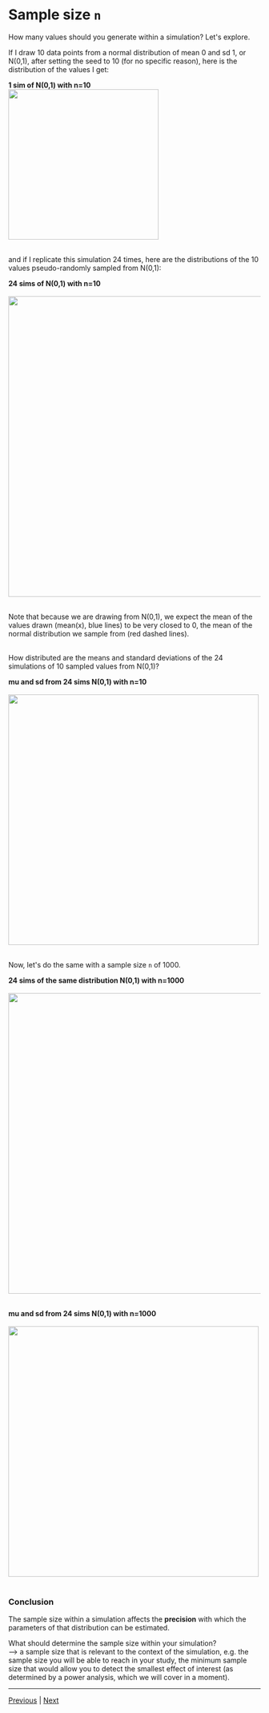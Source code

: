 # Sample size `n`

How many values should you generate within a simulation? Let's explore.  

If I draw 10 data points from a normal distribution of mean 0 and sd 1, or N(0,1), after setting the seed to 10 (for no specific reason), here is the distribution of the values I get:

**1 sim of N(0,1) with n=10**  
<img src="./assets/hist10N01.png" width="300">  
<br/>

and if I replicate this simulation 24 times, here are the distributions of the 10 values pseudo-randomly sampled from N(0,1):  

**24 sims of N(0,1) with n=10**  
<br/>
<img src="./assets/24hist10N01.png" width="600">  
<br/>


Note that because we are drawing from N(0,1), we expect the mean of the values drawn (mean(x), blue lines) to be very closed to 0, the mean of the normal distribution we sample from (red dashed lines).  
<br/>

How distributed are the means and standard deviations of the 24 simulations of 10 sampled values from N(0,1)?  

**mu and sd from 24 sims N(0,1) with n=10**  
<br/>
<img src="./assets/musd-24-10-N01.png" width="500">  
<br/>

Now, let's do the same with a sample size `n` of 1000.  

**24 sims of the same distribution N(0,1) with n=1000**  
<br/>
<img src="./assets/24hist1000N01.png" width="600">  
<br/>

**mu and sd from 24 sims N(0,1) with n=1000**  
<br/>
<img src="./assets/musd-24-1000-N01.png" width="500">  
<br/>


### Conclusion  
The sample size within a simulation affects the **precision** with which the parameters of that distribution can be estimated.  

What should determine the sample size within your simulation?  
--> a sample size that is relevant to the context of the simulation, e.g. the sample size you will be able to reach in your study, the minimum sample size that would allow you to detect the smallest effect of interest (as determined by a power analysis, which we will cover in a moment).
 
***

[Previous](./seed.md) | [Next](./sample-size-nrep.md) 

